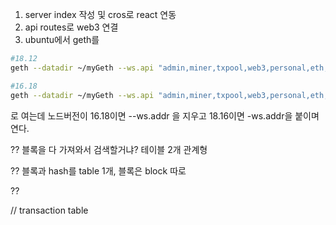 1. server index 작성 및 cros로 react 연동
2. api routes로 web3 연결
3. ubuntu에서 geth를

```sh
#18.12
geth --datadir ~/myGeth --ws.api "admin,miner,txpool,web3,personal,eth,net" --allow-insecure-unlock --syncmode full --networkid 50 --ws --ws.port 8081 --ws.addr "0.0.0.0" --ws.origins "*" console
```

```sh
#16.18
geth --datadir ~/myGeth --ws.api "admin,miner,txpool,web3,personal,eth,net" --allow-insecure-unlock --syncmode full --networkid 50 --ws --ws.port 8081 --ws.origins "*" console
```

로 여는데 노드버전이 16.18이면 --ws.addr 을 지우고 18.16이면 -ws.addr을 붙이며 연다.

?? 블록을 다 가져와서 검색할거냐? 테이블 2개 관계형

?? 블록과 hash를 table 1개, 블록은 block 따로

??

// transaction table
